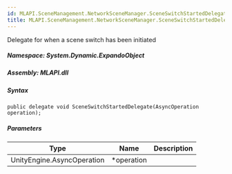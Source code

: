 ```yaml
---  
id: MLAPI.SceneManagement.NetworkSceneManager.SceneSwitchStartedDelegate  
title: MLAPI.SceneManagement.NetworkSceneManager.SceneSwitchStartedDelegate  
---
```


<div class="markdown level0 summary">

Delegate for when a scene switch has been initiated

</div>

<div class="markdown level0 conceptual">

</div>

##### **Namespace**: System.Dynamic.ExpandoObject

##### **Assembly**: MLAPI.dll

##### Syntax

    public delegate void SceneSwitchStartedDelegate(AsyncOperation operation);

##### Parameters

| Type                       | Name        | Description |
|----------------------------|-------------|-------------|
| UnityEngine.AsyncOperation | \*operation |             |
